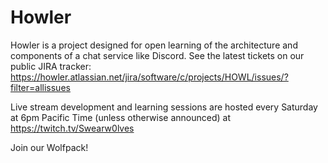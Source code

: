 # Howler

Howler is a project designed for open learning of the architecture and components of a chat service like Discord. See the latest tickets on our public JIRA tracker: https://howler.atlassian.net/jira/software/c/projects/HOWL/issues/?filter=allissues

Live stream development and learning sessions are hosted every Saturday at 6pm Pacific Time (unless otherwise announced) at https://twitch.tv/Swearw0lves

Join our Wolfpack!
